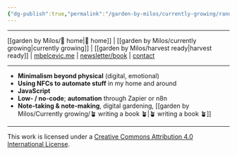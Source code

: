 ```yaml
---
{"dg-publish":true,"permalink":"/garden-by-milos/currently-growing/random-things-that-interest-me/"}
---
```



---
[[garden by Milos/🏡 home\|🏡 home]] | [[garden by Milos/currently growing\|currently growing]] | [[garden by Milos/harvest ready\|harvest ready]] | [mbelcevic.me](https://mbelcevic.me/) | [newsletter/book](https://mbelcevic.me/BuildYourWay.html) | [contact](https://mbelcevic.me/Contact.html)

---


- **Minimalism beyond physical** (digital, emotional)
- **Using NFCs to automate stuff** in my home and around
- **JavaScript**
- **Low- / no-code**; **automation** through Zapier or n8n
- **Note-taking & note-making**, digital gardening, [[garden by Milos/Currently growing/🪴 writing a book 🪴\|🪴 writing a book 🪴]]




----
This work is licensed under a [Creative Commons Attribution 4.0 International License](http://creativecommons.org/licenses/by/4.0/).